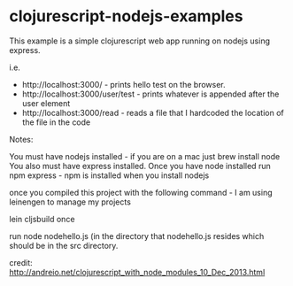 clojurescript-nodejs-examples
=============================

This example is a simple clojurescript web app running on nodejs using express.

i.e.
- http://localhost:3000/  - prints hello test on the browser.
- http://localhost:3000/user/test - prints whatever is appended after the user element
- http://localhost:3000/read - reads a file that I hardcoded the location of the file in the code

Notes:

You must have nodejs installed - if you are on a mac just brew install node
You also must have express installed.  Once you have node installed run npm express - npm is installed when you install nodejs

once you compiled this project with the following command - I am using leinengen to manage my projects

lein cljsbuild once

run node nodehello.js (in the directory that nodehello.js resides which should be in the src directory.

credit:
http://andreio.net/clojurescript_with_node_modules_10_Dec_2013.html
